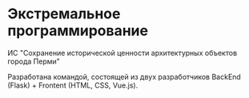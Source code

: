 # Экстремальное программирование
ИС "Сохранение исторической ценности архитектурных объектов города Перми"

Разработана командой, состоящей из двух разработчиков BackEnd (Flask) + Frontent (HTML, CSS, Vue.js).
